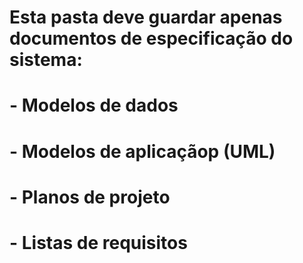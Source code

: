 # Esta pasta deve guardar apenas documentos de especificação do sistema:
# - Modelos de dados
# - Modelos de aplicaçãop (UML)
# - Planos de projeto
# - Listas de requisitos
